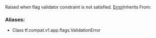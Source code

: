 Raised when flag validator constraint is not satisfied.
[Error](https://tensorflow.google.cn/api_docs/python/tf/compat/v1/flags/Error)Inherits From: 

### Aliases:
- Class tf.compat.v1.app.flags.ValidationError
